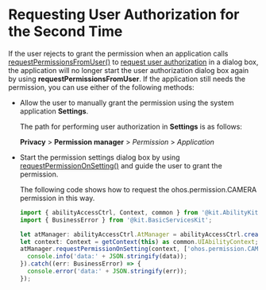# Requesting User Authorization for the Second Time

If the user rejects to grant the permission when an application calls [requestPermissionsFromUser()](../../reference/apis-ability-kit/js-apis-abilityAccessCtrl.md#requestpermissionsfromuser9) to [request user authorization](request-user-authorization.md) in a dialog box, the application will no longer start the user authorization dialog box again by using **requestPermissionsFromUser**. If the application still needs the permission, you can use either of the following methods:

- Allow the user to manually grant the permission using the system application **Settings**.

  The path for performing user authorization in **Settings** is as follows:
  <!--RP1-->
  **Privacy** > **Permission manager** > *Permission* > *Application*
  <!--RP1End-->

- Start the permission settings dialog box by using [requestPermissionOnSetting()](../../reference/apis-ability-kit/js-apis-abilityAccessCtrl.md#requestpermissiononsetting12) and guide the user to grant the permission.

  The following code shows how to request the ohos.permission.CAMERA permission in this way.

  ```ts
  import { abilityAccessCtrl, Context, common } from '@kit.AbilityKit';
  import { BusinessError } from '@kit.BasicServicesKit';
  
  let atManager: abilityAccessCtrl.AtManager = abilityAccessCtrl.createAtManager();
  let context: Context = getContext(this) as common.UIAbilityContext;
  atManager.requestPermissionOnSetting(context, ['ohos.permission.CAMERA']).then((data: Array<abilityAccessCtrl.GrantStatus>) => {
    console.info('data:' + JSON.stringify(data));
  }).catch((err: BusinessError) => {
    console.error('data:' + JSON.stringify(err));
  });
  ```